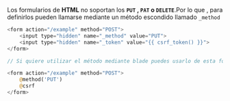 Los formularios de **HTML** no soportan los **`PUT` , `PAT` o `DELETE`**.Por lo que , para definirlos pueden llamarse mediante un método escondido llamado `_method` 

```php
<form action="/example" method="POST">
    <input type="hidden" name="_method" value="PUT">
    <input type="hidden" name="_token" value="{{ csrf_token() }}">
</form>

// Si quiere utilizar el método mediante blade puedes usarlo de esta forma

<form action="/example" method="POST">
    @method('PUT')
    @csrf
</form>
```